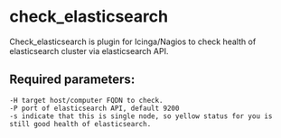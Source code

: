# check_elasticsearch
 Check_elasticsearch is plugin for Icinga/Nagios to check health of elasticsearch cluster via elasticsearch API.
 
 ## Required parameters:
    
    -H target host/computer FQDN to check.
    -P port of elasticsearch API, default 9200
    -s indicate that this is single node, so yellow status for you is still good health of elasticsearch.

